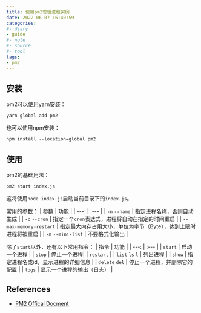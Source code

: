 ```yaml
---
title: 使用pm2管理进程实例
date: 2022-06-07 16:40:59
categories: 
#- diary
- guide
#- note
#- source
#- tool
tags:
- pm2
---
```


## 安装
pm2可以使用yarn安装：
```shell
yarn global add pm2
```

也可以使用npm安装：
```shell
npm install --location=global pm2
```

## 使用
pm2的基础用法：
```shell
pm2 start index.js
```
这将使用`node index.js`启动当前目录下的`index.js`。
<!-- more -->
常用的参数：
| 参数 | 功能 |
| ---: | :--- |
| `-n` `--name` | 指定进程名称，否则自动生成 |
| `-c` `--cron` | 指定一个`cron`表达式，进程将自动在指定的时间重启 |
| `--max-memory-restart` | 指定最大内存占用大小，单位为字节（Byte），达到上限时进程将被重启 |
| `-m` `--mini-list` | 不要格式化输出 |

除了`start`以外，还有以下常用指令：
| 指令 | 功能 |
| ---: | :--- |
| `start` | 启动一个进程 |
| `stop` | 停止一个进程|
| `restart` |
| `list` `ls` `l` | 列出进程 |
| `show` | 指定进程名或id，显示进程的详细信息 |
| `delete` `del` | 停止一个进程，并删除它的配置 |
| `logs` | 显示一个进程的输出（日志） |

## References

- [PM2 Offical Docment](https://pm2.keymetrics.io/docs/usage/pm2-doc-single-page/)